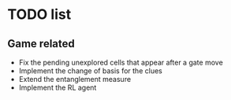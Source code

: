 # TODO list

## Game related
- Fix the pending unexplored cells that appear after a gate move
- Implement the change of basis for the clues
- Extend the entanglement measure
- Implement the RL agent
  